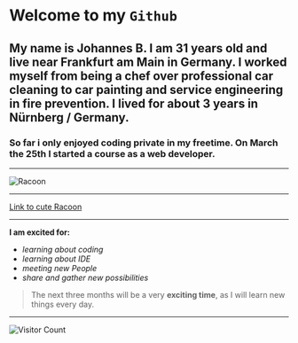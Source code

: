 # Welcome to my `Github`  
## My name is Johannes B. I am 31 years old and live near Frankfurt am Main in Germany. I worked myself from being a chef over professional car cleaning to car painting and service engineering in fire prevention. I lived for about 3 years in Nürnberg / Germany.
### So far i only enjoyed coding private in my freetime. On March the 25th I started a course as a web developer.  
---
![Racoon](https://upload.wikimedia.org/wikipedia/commons/e/ed/Raccoon_%28Procyon_lotor%29_2.jpg)

---

[Link to cute Racoon](https://www.youtube.com/watch?v=qkTzDh8IKNU)

---
__I am excited for:__  
- _learning about coding_  
- _learning about IDE_  
- _meeting new People_  
- _share and gather new possibilities_   
> The next three months will be a very **exciting time**, as I will learn new things every day.
---
![Visitor Count](https://profile-counter.glitch.me/{Braun-Johannes}/count.svg)
